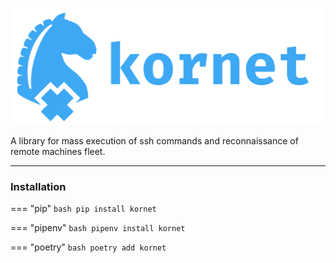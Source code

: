 
![](logo/full_logo.svg)

A library for mass execution of ssh commands and reconnaissance of remote machines fleet.

---

### Installation

=== "pip"
    ```bash
    pip install kornet
    ```

=== "pipenv"
    ```bash
    pipenv install kornet
    ```

=== "poetry"
    ```bash
    poetry add kornet
    ```







